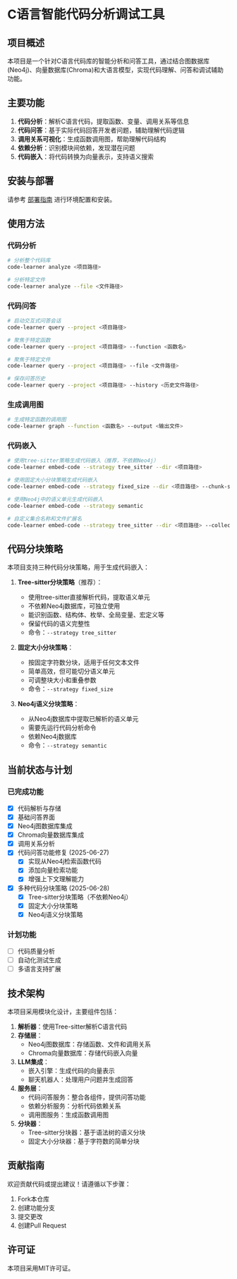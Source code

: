 # C语言智能代码分析调试工具

## 项目概述

本项目是一个针对C语言代码库的智能分析和问答工具，通过结合图数据库(Neo4j)、向量数据库(Chroma)和大语言模型，实现代码理解、问答和调试辅助功能。

## 主要功能

1. **代码分析**：解析C语言代码，提取函数、变量、调用关系等信息
2. **代码问答**：基于实际代码回答开发者问题，辅助理解代码逻辑
3. **调用关系可视化**：生成函数调用图，帮助理解代码结构
4. **依赖分析**：识别模块间依赖，发现潜在问题
5. **代码嵌入**：将代码转换为向量表示，支持语义搜索

## 安装与部署

请参考 [部署指南](001-dev-docs/DEPLOY_UBUNTU.md) 进行环境配置和安装。

## 使用方法

### 代码分析

```bash
# 分析整个代码库
code-learner analyze <项目路径>

# 分析特定文件
code-learner analyze --file <文件路径>
```

### 代码问答

```bash
# 启动交互式问答会话
code-learner query --project <项目路径>

# 聚焦于特定函数
code-learner query --project <项目路径> --function <函数名>

# 聚焦于特定文件
code-learner query --project <项目路径> --file <文件路径>

# 保存问答历史
code-learner query --project <项目路径> --history <历史文件路径>
```

### 生成调用图

```bash
# 生成特定函数的调用图
code-learner graph --function <函数名> --output <输出文件>
```

### 代码嵌入

```bash
# 使用tree-sitter策略生成代码嵌入（推荐，不依赖Neo4j）
code-learner embed-code --strategy tree_sitter --dir <项目路径>

# 使用固定大小分块策略生成代码嵌入
code-learner embed-code --strategy fixed_size --dir <项目路径> --chunk-size 512 --chunk-overlap 100

# 使用Neo4j中的语义单元生成代码嵌入
code-learner embed-code --strategy semantic

# 自定义集合名称和文件扩展名
code-learner embed-code --strategy tree_sitter --dir <项目路径> --collection my_embeddings --file-extensions .c,.h
```

## 代码分块策略

本项目支持三种代码分块策略，用于生成代码嵌入：

1. **Tree-sitter分块策略**（推荐）：
   - 使用tree-sitter直接解析代码，提取语义单元
   - 不依赖Neo4j数据库，可独立使用
   - 能识别函数、结构体、枚举、全局变量、宏定义等
   - 保留代码的语义完整性
   - 命令：`--strategy tree_sitter`

2. **固定大小分块策略**：
   - 按固定字符数分块，适用于任何文本文件
   - 简单高效，但可能切分语义单元
   - 可调整块大小和重叠参数
   - 命令：`--strategy fixed_size`

3. **Neo4j语义分块策略**：
   - 从Neo4j数据库中提取已解析的语义单元
   - 需要先运行代码分析命令
   - 依赖Neo4j数据库
   - 命令：`--strategy semantic`

## 当前状态与计划

### 已完成功能

- [x] 代码解析与存储
- [x] 基础问答界面
- [x] Neo4j图数据库集成
- [x] Chroma向量数据库集成
- [x] 调用关系分析
- [x] 代码问答功能修复 (2025-06-27)
  - [x] 实现从Neo4j检索函数代码
  - [x] 添加向量检索功能
  - [x] 增强上下文理解能力
- [x] 多种代码分块策略 (2025-06-28)
  - [x] Tree-sitter分块策略（不依赖Neo4j）
  - [x] 固定大小分块策略
  - [x] Neo4j语义分块策略

### 计划功能

- [ ] 代码质量分析
- [ ] 自动化测试生成
- [ ] 多语言支持扩展

## 技术架构

本项目采用模块化设计，主要组件包括：

1. **解析器**：使用Tree-sitter解析C语言代码
2. **存储层**：
   - Neo4j图数据库：存储函数、文件和调用关系
   - Chroma向量数据库：存储代码嵌入向量
3. **LLM集成**：
   - 嵌入引擎：生成代码的向量表示
   - 聊天机器人：处理用户问题并生成回答
4. **服务层**：
   - 代码问答服务：整合各组件，提供问答功能
   - 依赖分析服务：分析代码依赖关系
   - 调用图服务：生成函数调用图
5. **分块器**：
   - Tree-sitter分块器：基于语法树的语义分块
   - 固定大小分块器：基于字符数的简单分块

## 贡献指南

欢迎贡献代码或提出建议！请遵循以下步骤：

1. Fork本仓库
2. 创建功能分支
3. 提交更改
4. 创建Pull Request

## 许可证

本项目采用MIT许可证。 